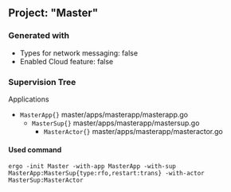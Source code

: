 ## Project: "Master"

### Generated with
 - Types for network messaging: false
 - Enabled Cloud feature: false

### Supervision Tree

Applications
 - `MasterApp{}` master/apps/masterapp/masterapp.go
   - `MasterSup{}` master/apps/masterapp/mastersup.go
     - `MasterActor{}` master/apps/masterapp/masteractor.go


#### Used command
`ergo -init Master -with-app MasterApp -with-sup MasterApp:MasterSup{type:rfo,restart:trans} -with-actor MasterSup:MasterActor`

